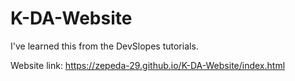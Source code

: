 # K-DA-Website

I've learned this from the DevSlopes tutorials.

Website link: https://zepeda-29.github.io/K-DA-Website/index.html
